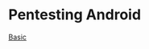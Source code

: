 # Pentesting Android

[Basic](Pentesting%20Android%2004c77b707ae54d5b912fb02829dbbf58/Basic%20e2818ad8f3094b68829b3081534588a8.md)